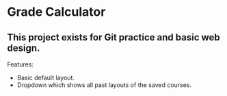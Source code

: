# Grade Calculator
## This project exists for Git practice and basic web design.

Features:
- Basic default layout.
- Dropdown which shows all past layouts of the saved courses.
